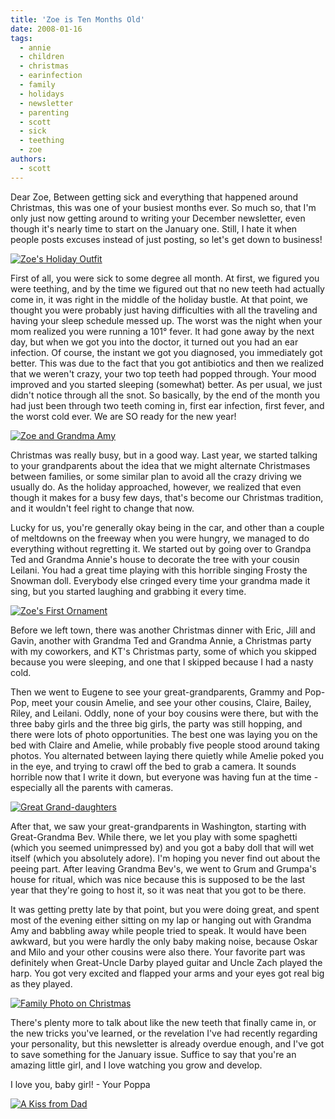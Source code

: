 ```yaml
---
title: 'Zoe is Ten Months Old'
date: 2008-01-16
tags:
  - annie
  - children
  - christmas
  - earinfection
  - family
  - holidays
  - newsletter
  - parenting
  - scott
  - sick
  - teething
  - zoe
authors:
  - scott
---
```


Dear Zoe, Between getting sick and everything that happened around Christmas, this was one of your busiest months ever. So much so, that I'm only just now getting around to writing your December newsletter, even though it's nearly time to start on the January one. Still, I hate it when people posts excuses instead of just posting, so let's get down to business!

[![Zoe's Holiday Outfit](/images/2191274959_517a9a8367.jpg)](http://www.flickr.com/photos/spaceninja/2191274959/)

First of all, you were sick to some degree all month. At first, we figured you were teething, and by the time we figured out that no new teeth had actually come in, it was right in the middle of the holiday bustle. At that point, we thought you were probably just having difficulties with all the traveling and having your sleep schedule messed up. The worst was the night when your mom realized you were running a 101° fever. It had gone away by the next day, but when we got you into the doctor, it turned out you had an ear infection. Of course, the instant we got you diagnosed, you immediately got better. This was due to the fact that you got antibiotics and then we realized that we weren't crazy, your two top teeth had popped through. Your mood improved and you started sleeping (somewhat) better. As per usual, we just didn't notice through all the snot. So basically, by the end of the month you had just been through two teeth coming in, first ear infection, first fever, and the worst cold ever. We are SO ready for the new year!

[![Zoe and Grandma Amy](/images/2191275749_b5b126e49a.jpg)](http://www.flickr.com/photos/spaceninja/2191275749/)

Christmas was really busy, but in a good way. Last year, we started talking to your grandparents about the idea that we might alternate Christmases between families, or some similar plan to avoid all the crazy driving we usually do. As the holiday approached, however, we realized that even though it makes for a busy few days, that's become our Christmas tradition, and it wouldn't feel right to change that now.

Lucky for us, you're generally okay being in the car, and other than a couple of meltdowns on the freeway when you were hungry, we managed to do everything without regretting it. We started out by going over to Grandpa Ted and Grandma Annie's house to decorate the tree with your cousin Leilani. You had a great time playing with this horrible singing Frosty the Snowman doll. Everybody else cringed every time your grandma made it sing, but you started laughing and grabbing it every time.

[![Zoe's First Ornament](/images/2192059118_acacc1ea24.jpg)](http://www.flickr.com/photos/spaceninja/2192059118/)

Before we left town, there was another Christmas dinner with Eric, Jill and Gavin, another with Grandma Ted and Grandma Annie, a Christmas party with my coworkers, and KT's Christmas party, some of which you skipped because you were sleeping, and one that I skipped because I had a nasty cold.

Then we went to Eugene to see your great-grandparents, Grammy and Pop-Pop, meet your cousin Amelie, and see your other cousins, Claire, Bailey, Riley, and Leilani. Oddly, none of your boy cousins were there, but with the three baby girls and the three big girls, the party was still hopping, and there were lots of photo opportunities. The best one was laying you on the bed with Claire and Amelie, while probably five people stood around taking photos. You alternated between laying there quietly while Amelie poked you in the eye, and trying to crawl off the bed to grab a camera. It sounds horrible now that I write it down, but everyone was having fun at the time - especially all the parents with cameras.

[![Great Grand-daughters](/images/2192066008_f4fb4d2a77.jpg)](http://www.flickr.com/photos/spaceninja/2192066008/)

After that, we saw your great-grandparents in Washington, starting with Great-Grandma Bev. While there, we let you play with some spaghetti (which you seemed unimpressed by) and you got a baby doll that will wet itself (which you absolutely adore). I'm hoping you never find out about the peeing part. After leaving Grandma Bev's, we went to Grum and Grumpa's house for ritual, which was nice because this is supposed to be the last year that they're going to host it, so it was neat that you got to be there.

It was getting pretty late by that point, but you were doing great, and spent most of the evening either sitting on my lap or hanging out with Grandma Amy and babbling away while people tried to speak. It would have been awkward, but you were hardly the only baby making noise, because Oskar and Milo and your other cousins were also there. Your favorite part was definitely when Great-Uncle Darby played guitar and Uncle Zach played the harp. You got very excited and flapped your arms and your eyes got real big as they played.

[![Family Photo on Christmas](/images/2192070186_962f0187ea.jpg)](http://www.flickr.com/photos/spaceninja/2192070186/)

There's plenty more to talk about like the new teeth that finally came in, or the new tricks you've learned, or the revelation I've had recently regarding your personality, but this newsletter is already overdue enough, and I've got to save something for the January issue. Suffice to say that you're an amazing little girl, and I love watching you grow and develop.

I love you, baby girl! - Your Poppa

[![A Kiss from Dad](/images/2191271489_109af7dc96.jpg)](http://www.flickr.com/photos/spaceninja/2191271489/)
